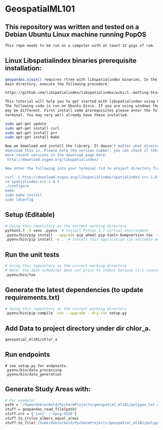 # GeospatialML101

## This repository was written and tested on a Debian Ubuntu Linux machine running PopOS
```bash
This repo needs to be run on a computer with at least 32 gigs of ram.
```


## Linux Libspatialindex binaries prerequisite installation:
```bash
geopandas.sjoin() requires rtree with libspatialindex binaries. In the project 
main directory, execute the following procedure.

https://github.com/libspatialindex/libspatialindex/wiki/1.-Getting-Started

This tutorial will help you to get started with libspatialindex using C++ on linux. 
The following code is run on Ubuntu Disco. If you are using windows the installation 
may be different. First install some prerequisites please enter the following into 
terminal. You may very well already have these installed.

sudo apt-get update
sudo apt-get install curl
sudo apt-get install g++
sudo apt-get install make

Now we download and install the library. It doesn't matter what directory you 
download this in. Please note the version number, you can check if there are 
more recent versions in the download page here:
 http://download.osgeo.org/libspatialindex/ . 

Now enter the following into your terminal (cd to project directory first!):

curl -L http://download.osgeo.org/libspatialindex/spatialindex-src-1.8.5.tar.gz | tar xz
cd spatialindex-src-1.8.5
./configure
make
sudo make install
sudo ldconfig
```

## Setup (Editable)
```bash
# Using this repository as the current working directory
python3.7 -m venv .pyenv  # Install Python 3.7 virtual environment
.pyenv/bin/pip install --upgrade pip wheel pip-tools bumpversion tox  # Install additional tools
.pyenv/bin/pip install -e .  # Install this application (in editable mode)
```

## Run the unit tests
```bash
# Using this repository as the current working directory
# Note: the dask scheduler does not print to stdout because it's running in a different process.
.pyenv/bin/tox
```

## Generate the latest dependencies (to update requirements.txt)
```bash
# Using this repository as the current working directory
.pyenv/bin/pip-compile -vvv --upgrade --dry-run setup.py
```

## Add Data to project directory under dir chlor_a.
```bash
geospatial_ml101/chlor_a
```

## Run endpoints
```
# see setup.py for endpoints.
.pyenv/bin/data_processing
.pyenv/bin/data_generation
```

## Generate Study Areas with:
```bash
# For example:
path = '/home/doktorbold/PycharmProjects/geospatial_ml101/polygon_txt.csv'
stuff = geopandas.read_file(path)
stuff.crs = {'init' :'epsg:4326'}
stuff.to_crs(us_albers_equal_area)
stuff.to_file('/home/doktorbold/PycharmProjects/geospatial_ml101/polygons.shp')
```